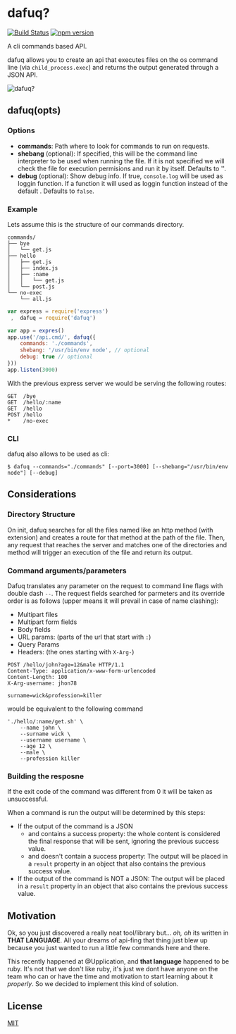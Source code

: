 # dafuq?

[![Build Status](https://travis-ci.org/Upplication/node-dafuq.svg?branch=master)](https://travis-ci.org/Upplication/node-dafuq)
[![npm version](https://badge.fury.io/js/dafuq.svg)](https://badge.fury.io/js/dafuq)

A cli commands based API.

dafuq allows you to create an api that executes files on the os command line (via `child_process.exec`) and returns the output generated through a JSON API.

![dafuq?](http://i1.kym-cdn.com/photos/images/newsfeed/000/290/698/c3e.jpg)

## dafuq(opts)

### Options
* **commands**: Path where to look for commands to run on requests.
* **shebang** (optional): If specified, this will be the command line interpreter to be used when running the file. If it is not specified we will check the file for execution permisions and run it by itself. Defaults to ''.
* **debug** (optional): Show debug info. If true, `console.log` will be used as loggin function. If a function it will used as loggin function instead of the default . Defaults to `false`.

### Example

Lets assume this is the structure of our commands directory.

```
commands/
├── bye
│   └── get.js
├── hello
│   ├── get.js
│   ├── index.js
│   ├── :name
│   │   └── get.js
│   └── post.js
└── no-exec
    └── all.js
```

```js
var express = require('express')
 ,  dafuq = require('dafuq')

var app = expres()
app.use('/api.cmd/', dafuq({
	commands: './commands',
	shebang: '/usr/bin/env node', // optional
	debug: true // optional
}))
app.listen(3000)
```

With the previous express server we would be serving the following routes:
```
GET  /bye
GET  /hello/:name
GET  /hello
POST /hello
*    /no-exec
```

### CLI
dafuq also allows to be used as cli:
```
$ dafuq --commands="./commands" [--port=3000] [--shebang="/usr/bin/env node"] [--debug]
```

## Considerations

### Directory Structure
On init, dafuq searches for all the files named like an http method (with extension) and creates a route for that method at the path of the file.
Then, any request that reaches the server and matches one of the directories and method will trigger an execution of the file and return its output.

### Command arguments/parameters
Dafuq translates any parameter on the request to command line flags with double dash `--`. The request fields searched for parmeters and its override order is as follows (upper means it will prevail in case of name clashing):
* Multipart files
* Multipart form fields
* Body fields
* URL params: (parts of the url that start with `:`)
* Query Params
* Headers: (the ones starting with `X-Arg-`)

```
POST /hello/john?age=12&male HTTP/1.1
Content-Type: application/x-www-form-urlencoded
Content-Length: 100
X-Arg-username: jhon78

surname=wick&profession=killer
```
would be equivalent to the following command
```
'./hello/:name/get.sh' \
	--name john \
	--surname wick \
	--username username \
	--age 12 \
	--male \
	--profession killer
```

### Building the resposne
If the exit code of the command was different from 0 it will be taken as unsuccessful.

When a command is run the output will be determined by this steps:
* If the output of the command is a JSON
  * and contains a success property: the whole content is considered the final response that will be sent, ignoring the previous
	success value.
  * and doesn't contain a success property: The output will be placed in a `result` property in an object that also contains the
	previous success value.
* If the output of the command is NOT a JSON: The output will be placed in a `result` property in an object that also contains the
previous success value.


## Motivation
Ok, so you just discovered a really neat tool/library but... *oh, oh* its written in **THAT LANGUAGE**. All your dreams of api-fing that thing just blew up because you just wanted to run a little few commands here and there.

This recently happened at @Upplication, and **that language** happened to be ruby. It's not that we don't like ruby, it's just we dont have anyone on the team who can or have the time and motivation to start learning about it *properly*. So we decided to implement this kind of solution.

## License
[MIT](LICENSE)
